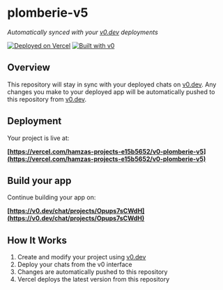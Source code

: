 # plomberie-v5

*Automatically synced with your [v0.dev](https://v0.dev) deployments*

[![Deployed on Vercel](https://img.shields.io/badge/Deployed%20on-Vercel-black?style=for-the-badge&logo=vercel)](https://vercel.com/hamzas-projects-e15b5652/v0-plomberie-v5)
[![Built with v0](https://img.shields.io/badge/Built%20with-v0.dev-black?style=for-the-badge)](https://v0.dev/chat/projects/Opups7sCWdH)

## Overview

This repository will stay in sync with your deployed chats on [v0.dev](https://v0.dev).
Any changes you make to your deployed app will be automatically pushed to this repository from [v0.dev](https://v0.dev).

## Deployment

Your project is live at:

**[https://vercel.com/hamzas-projects-e15b5652/v0-plomberie-v5](https://vercel.com/hamzas-projects-e15b5652/v0-plomberie-v5)**

## Build your app

Continue building your app on:

**[https://v0.dev/chat/projects/Opups7sCWdH](https://v0.dev/chat/projects/Opups7sCWdH)**

## How It Works

1. Create and modify your project using [v0.dev](https://v0.dev)
2. Deploy your chats from the v0 interface
3. Changes are automatically pushed to this repository
4. Vercel deploys the latest version from this repository